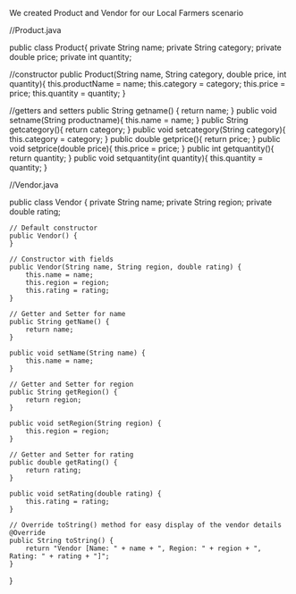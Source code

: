 We created Product and Vendor for our Local Farmers scenario

//Product.java

public class Product{
  private String name;
  private String category;
  private double price;
  private int quantity;

  //constructor
  public Product(String name, String category, double price, int quantity){
    this.productName = name;
    this.category = category;
    this.price = price;
    this.quantity = quantity;
  }

  //getters and setters
  public String getname() {
    return name;
  }
  public void setname(String productname){
    this.name = name;
  }
  public String getcategory(){
    return category;
  }
  public void setcategory(String category){
    this.category = category;
  }
  public double getprice(){
    return price;
  }
  public void setprice(double price){
    this.price = price;
  }
  public int getquantity(){
    return quantity;
  }
  public void setquantity(int quantity){
    this.quantity = quantity;
  }

  //Vendor.java
  
  public class Vendor {
    private String name;
    private String region;
    private double rating;

    // Default constructor
    public Vendor() {
    }

    // Constructor with fields
    public Vendor(String name, String region, double rating) {
        this.name = name;
        this.region = region;
        this.rating = rating;
    }

    // Getter and Setter for name
    public String getName() {
        return name;
    }

    public void setName(String name) {
        this.name = name;
    }

    // Getter and Setter for region
    public String getRegion() {
        return region;
    }

    public void setRegion(String region) {
        this.region = region;
    }

    // Getter and Setter for rating
    public double getRating() {
        return rating;
    }

    public void setRating(double rating) {
        this.rating = rating;
    }

    // Override toString() method for easy display of the vendor details
    @Override
    public String toString() {
        return "Vendor [Name: " + name + ", Region: " + region + ", Rating: " + rating + "]";
    }
}
